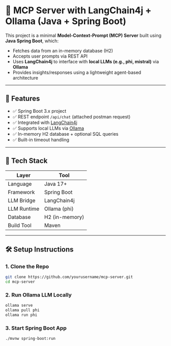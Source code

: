 # 🧠 MCP Server with LangChain4j + Ollama (Java + Spring Boot)

This project is a minimal **Model-Context-Prompt (MCP) Server** built using **Java Spring Boot**, which:
- Fetches data from an in-memory database (H2)
- Accepts user prompts via REST API
- Uses **LangChain4j** to interface with **local LLMs (e.g., phi, mistral)** via **Ollama**
- Provides insights/responses using a lightweight agent-based architecture

---

## 🚀 Features

- ✅ Spring Boot 3.x project
- ✅ REST endpoint `/api/chat` (attached postman request)
- ✅ Integrated with [LangChain4j](https://github.com/langchain4j/langchain4j)
- ✅ Supports local LLMs via [Ollama](https://ollama.com/)
- ✅ In-memory H2 database + optional SQL queries
- ✅ Built-in timeout handling

---

## 🧱 Tech Stack

| Layer       | Tool           |
|-------------|----------------|
| Language    | Java 17+       |
| Framework   | Spring Boot    |
| LLM Bridge  | LangChain4j    |
| LLM Runtime | Ollama (phi) |
| Database    | H2 (in-memory) |
| Build Tool  | Maven    |

---

## 🛠️ Setup Instructions

### 1. Clone the Repo
```bash
git clone https://github.com/yourusername/mcp-server.git
cd mcp-server
```
### 2. Run Ollama LLM Locally
```bash
ollama serve
ollama pull phi
ollama run phi
```
### 3. Start Spring Boot App
```bash
./mvnw spring-boot:run
```